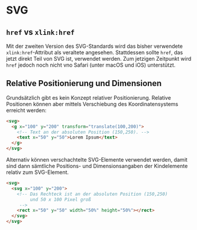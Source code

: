 # SVG

## `href` vs `xlink:href`
Mit der zweiten Version des SVG-Standards wird das bisher verwendete `xlink:href`-Attribut als veraltete angesehen. Stattdessen sollte `href`, das jetzt direkt Teil von SVG ist, verwendet werden. Zum jetzigen Zeitpunkt wird `href` jedoch noch nicht vno Safari (unter macOS und iOS) unterstützt.

## Relative Positionierung und Dimensionen

Grundsätzlich gibt es kein Konzept relativer Positionierung. Relative Positionen können aber mittels Verschiebung des Koordinatensystems erreicht werden:

```html
<svg>
  <g x="100" y="200" transform="translate(100,200)">
    <!-- Text an der absoluten Position (150,250). -->
    <text x="50" y="50">Lorem Ipsum</text>
  </g>
</svg>
  ```

Alternativ können verschachtelte SVG-Elemente verwendet werden, damit sind dann sämtliche Positions- und Dimensionsangaben der Kindelemente relativ zum SVG-Element.

```html
<svg>
  <svg x="100" y="200">
    <!-- Das Rechteck ist an der absoluten Position (150,250)
         und 50 x 100 Pixel groß
     -->
    <rect x="50" y="50" width="50%" height="50%"></rect>
  </svg>
</svg>
```
